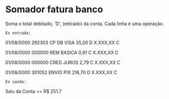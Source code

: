 # Somador fatura banco

Soma o total debitado, 'D', (retirado) da conta.
Cada linha é uma operação.

    Ex entrada:
01/08/0000	292303	CP DB VISA	35,00 D	X.XXX,XX C

01/08/0000	000000	REM BASICA	0,91 C	X.XXX,XX C

01/08/0000	000000	CRED JUROS	2,79 C	X.XXX,XX C

01/08/0000	301052	ENVIO PIX	216,70 D	X.XXX,XX C

    Ex saída:
Saiu da Conta == R$ 251.7
